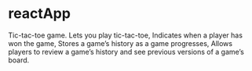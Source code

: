 # reactApp
Tic-tac-toe game.  Lets you play tic-tac-toe, Indicates when a player has won the game, Stores a game’s history as a game progresses, Allows players to review a game’s history and see previous versions of a game’s board.
